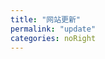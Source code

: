 ```yaml
---
title: "网站更新"
permalink: "update"
categories: noRight
---
```


<template>
  <div class="edition-doc">
    <el-timeline>
      <el-timeline-item icon="el-icon-more" timestamp="2021/5/25" placement="top">
        <el-card>
          <h4>日常修复</h4>
          <p>bug: 修复友链移动端适配问题</p>
          <p>doc: 新增两个友链（开心）</p>
        </el-card>
      </el-timeline-item>
      <el-timeline-item icon="el-icon-more" timestamp="2021/5/24" placement="top">
        <el-card>
          <h4>日常修复</h4>
          <p>bug: 修复icon window 展示的问题（直接取消了icon）</p>
          <p>bug: 解决暗黑模式插件点击第一次失效问题</p>
          <p>doc: 增加网站更新栏目，调整友链位置</p>
          <p>style: 优化友链展示效果</p>
          <p>delete: 暂时取消网站介绍，个人计划两个栏目（因为没啥内容，所以需要先想一下）</p>
        </el-card>
      </el-timeline-item>
    </el-timeline>
  </div>
</template>

<script>
export default {
  data() {
    return {
    }
  },
  mounted() {
  },
  methods: {
  }
}
</script>

<style scoped>
.edition-doc {
  margin: 50px;
}
p {
    line-height: none;
}
</style>

